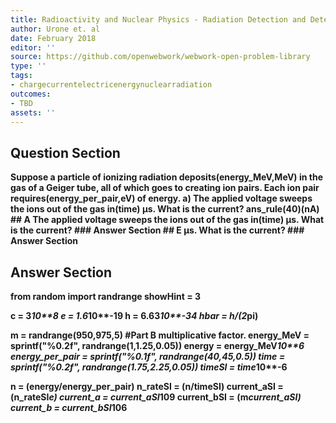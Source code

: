 ```yaml
---
title: Radioactivity and Nuclear Physics - Radiation Detection and Detectors
author: Urone et. al
date: February 2018
editor: ''
source: https://github.com/openwebwork/webwork-open-problem-library
type: ''
tags:
- chargecurrentelectricenergynuclearradiation
outcomes:
- TBD
assets: ''
---
```


## Question Section 

<b>
Suppose a particle of ionizing radiation deposits(energy_MeV,MeV) in the gas of a Geiger tube, all of which goes to creating ion pairs. Each ion pair requires(energy_per_pair,eV) of energy. 
a) The applied voltage sweeps the ions out of the gas in(time) μs. What is the current? 
ans_rule(40)(nA)
## A
The applied voltage sweeps the ions out of the gas in(time) μs. What is the current? 
### Answer Section
## E
μs. What is the current? 
### Answer Section


## Answer Section

from random import randrange
showHint = 3

c = 3*10**8
e = 1.6*10**-19
h = 6.63*10**-34
hbar = h/(2*pi)

m = randrange(950,975,5)          #Part B multiplicative factor.
energy_MeV = sprintf("%0.2f", randrange(1,1.25,0.05))
energy = energy_MeV*10**6
energy_per_pair = sprintf("%0.1f", randrange(40,45,0.5))
time = sprintf("%0.2f", randrange(1.75,2.25,0.05))
timeSI = time*10**-6

n = (energy/energy_per_pair)
n_rateSI = (n/timeSI)
current_aSI = (n_rateSI*e)
current_a = current_aSI*10**9
current_bSI = (m*current_aSI)
current_b = current_bSI*10**6